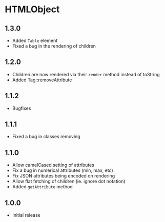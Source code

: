 # HTMLObject

## 1.3.0

- Added `Table` element
- Fixed a bug in the rendering of children

## 1.2.0

- Children are now rendered via their `render` method instead of toString
- Added Tag::removeAttribute

## 1.1.2

- Bugfixes

## 1.1.1

- Fixed a bug in classes removing

## 1.1.0

- Allow camelCased setting of attributes
- Fix a bug in numerical attributes (min, max, etc)
- Fix JSON attributes being encoded on rendering
- Allow flat fetching of children (ie. ignore dot notation)
- Added `getAttribute` method

## 1.0.0

- Initial release